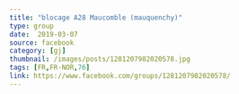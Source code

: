 ```yaml
---
title: "blocage A28 Maucomble (mauquenchy)"
type: group
date:  2019-03-07
source: facebook
category: [gj]
thumbnail: /images/posts/1281207982020578.jpg
tags: [FR,FR-NOR,76]
link: https://www.facebook.com/groups/1281207982020578/
---
```

